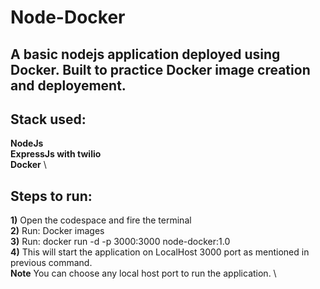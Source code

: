 # Node-Docker

## A basic nodejs application deployed using Docker. Built to practice Docker image creation and deployement.

## Stack used: 
**NodeJs** \
**ExpressJs with twilio** \
**Docker** \

## Steps to run: 
**1)** Open the codespace and fire the terminal \
**2)** Run: Docker images \
**3)** Run: docker run -d -p 3000:3000 node-docker:1.0 \
**4)** This will start the application on LocalHost 3000 port as mentioned in previous command. \
**Note** You can choose any local host port to run the application. \
